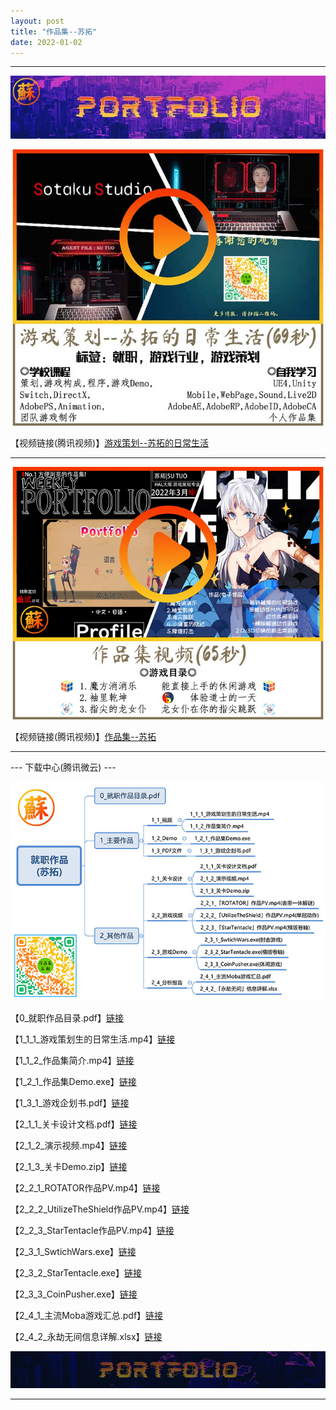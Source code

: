 ```yaml
---
layout: post
title: "作品集--苏拓"
date: 2022-01-02
---
```

********************************************************
![Image text](https://github.com/SotakuStudio/SotakuStudio.github.io/blob/main/Image/Title.jpg?raw=true)

![Image text](https://github.com/SotakuStudio/SotakuStudio.github.io/blob/main/Image/1_%E6%B8%B8%E6%88%8F%E7%AD%96%E5%88%92-%E8%8B%8F%E6%8B%93.jpg?raw=true)

【视频链接(腾讯视频)】[游戏策划--苏拓的日常生活](https://v.qq.com/x/page/v3232rgfajm.html)

************************************************************************************************
![Image text](https://github.com/SotakuStudio/SotakuStudio.github.io/blob/main/Image/2_%E4%BD%9C%E5%93%81%E9%9B%86-%E8%8B%8F%E6%8B%93New.jpg?raw=true)

【视频链接(腾讯视频)】[作品集--苏拓](https://v.qq.com/x/page/j3232umvdti.html)

************************************************************************************************
--- 下载中心(腾讯微云) ---

![Image text](https://github.com/SotakuStudio/SotakuStudio.github.io/blob/main/Image/5_%E5%B0%B1%E8%81%8C%E4%BD%9C%E5%93%81%E7%9B%AE%E5%BD%95.jpg?raw=true)

【0_就职作品目录.pdf】[链接](https://share.weiyun.com/B7McB6nR)

【1_1_1_游戏策划生的日常生活.mp4】[链接](https://share.weiyun.com/TdPg7Hzh)

【1_1_2_作品集简介.mp4】[链接](https://share.weiyun.com/BEEyAb6l)

【1_2_1_作品集Demo.exe】[链接](https://share.weiyun.com/sG9N4FNP)

【1_3_1_游戏企划书.pdf】[链接](https://share.weiyun.com/jV6Qg2cI)

【2_1_1_关卡设计文档.pdf】[链接](https://share.weiyun.com/AzYYbFjt)

【2_1_2_演示视频.mp4】[链接](https://share.weiyun.com/AwzamMf8)

【2_1_3_关卡Demo.zip】[链接](https://share.weiyun.com/CNR5GYxp)

【2_2_1_ROTATOR作品PV.mp4】[链接](https://share.weiyun.com/EoD1AOCJ)

【2_2_2_UtilizeTheShield作品PV.mp4】[链接](https://share.weiyun.com/WlMO4mPS)

【2_2_3_StarTentacle作品PV.mp4】[链接](https://share.weiyun.com/LqrLb5PU)

【2_3_1_SwtichWars.exe】[链接](https://share.weiyun.com/uFXg7K9Q)

【2_3_2_StarTentacle.exe】[链接](https://share.weiyun.com/CYZcDa00)

【2_3_3_CoinPusher.exe】[链接](https://share.weiyun.com/VjVDWF3E)

【2_4_1_主流Moba游戏汇总.pdf】[链接](https://share.weiyun.com/a1wqLRLH)

【2_4_2_永劫无间信息详解.xlsx】[链接](https://share.weiyun.com/4A5v5enK)


![Image text](https://github.com/SotakuStudio/SotakuStudio.github.io/blob/main/Image/End_1.1.png?raw=true) 

********************************************************
